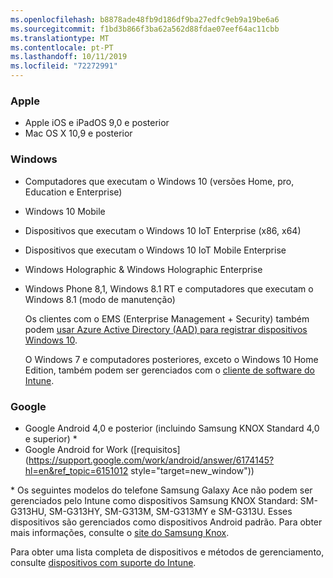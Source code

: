 ```yaml
---
ms.openlocfilehash: b8878ade48fb9d186df9ba27edfc9eb9a19be6a6
ms.sourcegitcommit: f1bd3b866f3ba62a562d88fdae07eef64ac11cbb
ms.translationtype: MT
ms.contentlocale: pt-PT
ms.lasthandoff: 10/11/2019
ms.locfileid: "72272991"
---
```

### <a name="apple"></a>Apple
- Apple iOS e iPadOS 9,0 e posterior
- Mac OS X 10,9 e posterior

### <a name="windows"></a>Windows
- Computadores que executam o Windows 10 (versões Home, pro, Education e Enterprise)
- Windows 10 Mobile
- Dispositivos que executam o Windows 10 IoT Enterprise (x86, x64)
- Dispositivos que executam o Windows 10 IoT Mobile Enterprise
- Windows Holographic &amp; Windows Holographic Enterprise
- Windows Phone 8,1, Windows 8.1 RT e computadores que executam o Windows 8.1 (modo de manutenção)

  Os clientes com o EMS (Enterprise Management + Security) também podem [usar Azure Active Directory (AAD) para registrar dispositivos Windows 10](/intune-classic/deploy-use/set-up-windows-device-management-with-microsoft-intune#azure-active-directory-enrollment).

  O Windows 7 e computadores posteriores, exceto o Windows 10 Home Edition, também podem ser gerenciados com o [cliente de software do Intune](/intune-classic/deploy-use/manage-windows-pcs-with-microsoft-intune).

### <a name="google"></a>Google
- Google Android 4,0 e posterior (incluindo Samsung KNOX Standard 4,0 e superior) *
- Google Android for Work ([requisitos](https://support.google.com/work/android/answer/6174145?hl=en&ref_topic=6151012 style="target=new_window"))

\* Os seguintes modelos do telefone Samsung Galaxy Ace não podem ser gerenciados pelo Intune como dispositivos Samsung KNOX Standard: SM-G313HU, SM-G313HY, SM-G313M, SM-G313MY e SM-G313U. Esses dispositivos são gerenciados como dispositivos Android padrão. Para obter mais informações, consulte o [site do Samsung Knox](https://www.samsungknox.com/en).

Para obter uma lista completa de dispositivos e métodos de gerenciamento, consulte [dispositivos com suporte do Intune](/intune/supported-devices-browsers#intune-supported-devices).
